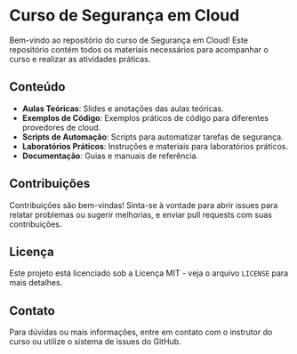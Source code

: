 # Curso de Segurança em Cloud

Bem-vindo ao repositório do curso de Segurança em Cloud! Este repositório contém todos os materiais necessários para acompanhar o curso e realizar as atividades práticas.

## Conteúdo

- **Aulas Teóricas**: Slides e anotações das aulas teóricas.
- **Exemplos de Código**: Exemplos práticos de código para diferentes provedores de cloud.
- **Scripts de Automação**: Scripts para automatizar tarefas de segurança.
- **Laboratórios Práticos**: Instruções e materiais para laboratórios práticos.
- **Documentação**: Guias e manuais de referência.

## Contribuições

Contribuições são bem-vindas! Sinta-se à vontade para abrir issues para relatar problemas ou sugerir melhorias, e enviar pull requests com suas contribuições.

## Licença

Este projeto está licenciado sob a Licença MIT - veja o arquivo `LICENSE` para mais detalhes.

## Contato

Para dúvidas ou mais informações, entre em contato com o instrutor do curso ou utilize o sistema de issues do GitHub.
